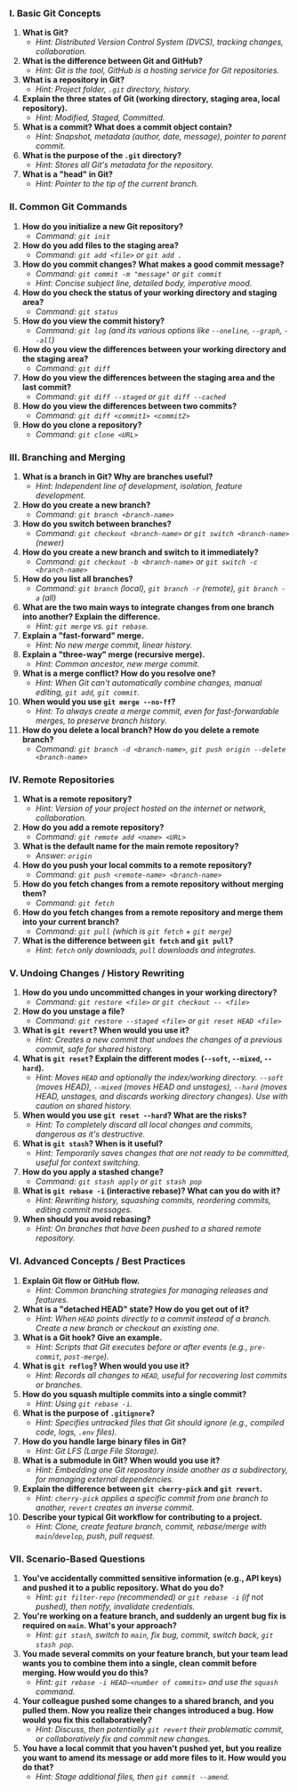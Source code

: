 ### I. Basic Git Concepts

1.  **What is Git?**
    *   *Hint: Distributed Version Control System (DVCS), tracking changes, collaboration.*
2.  **What is the difference between Git and GitHub?**
    *   *Hint: Git is the tool, GitHub is a hosting service for Git repositories.*
3.  **What is a repository in Git?**
    *   *Hint: Project folder, `.git` directory, history.*
4.  **Explain the three states of Git (working directory, staging area, local repository).**
    *   *Hint: Modified, Staged, Committed.*
5.  **What is a commit? What does a commit object contain?**
    *   *Hint: Snapshot, metadata (author, date, message), pointer to parent commit.*
6.  **What is the purpose of the `.git` directory?**
    *   *Hint: Stores all Git's metadata for the repository.*
7.  **What is a "head" in Git?**
    *   *Hint: Pointer to the tip of the current branch.*

### II. Common Git Commands

1.  **How do you initialize a new Git repository?**
    *   *Command: `git init`*
2.  **How do you add files to the staging area?**
    *   *Command: `git add <file>` or `git add .`*
3.  **How do you commit changes? What makes a good commit message?**
    *   *Command: `git commit -m "message"` or `git commit`*
    *   *Hint: Concise subject line, detailed body, imperative mood.*
4.  **How do you check the status of your working directory and staging area?**
    *   *Command: `git status`*
5.  **How do you view the commit history?**
    *   *Command: `git log` (and its various options like `--oneline`, `--graph`, `--all`)*
6.  **How do you view the differences between your working directory and the staging area?**
    *   *Command: `git diff`*
7.  **How do you view the differences between the staging area and the last commit?**
    *   *Command: `git diff --staged` or `git diff --cached`*
8.  **How do you view the differences between two commits?**
    *   *Command: `git diff <commit1> <commit2>`*
9.  **How do you clone a repository?**
    *   *Command: `git clone <URL>`*

### III. Branching and Merging

1.  **What is a branch in Git? Why are branches useful?**
    *   *Hint: Independent line of development, isolation, feature development.*
2.  **How do you create a new branch?**
    *   *Command: `git branch <branch-name>`*
3.  **How do you switch between branches?**
    *   *Command: `git checkout <branch-name>` or `git switch <branch-name>` (newer)*
4.  **How do you create a new branch and switch to it immediately?**
    *   *Command: `git checkout -b <branch-name>` or `git switch -c <branch-name>`*
5.  **How do you list all branches?**
    *   *Command: `git branch` (local), `git branch -r` (remote), `git branch -a` (all)*
6.  **What are the two main ways to integrate changes from one branch into another? Explain the difference.**
    *   *Hint: `git merge` vs. `git rebase`.*
7.  **Explain a "fast-forward" merge.**
    *   *Hint: No new merge commit, linear history.*
8.  **Explain a "three-way" merge (recursive merge).**
    *   *Hint: Common ancestor, new merge commit.*
9.  **What is a merge conflict? How do you resolve one?**
    *   *Hint: When Git can't automatically combine changes, manual editing, `git add`, `git commit`.*
10. **When would you use `git merge --no-ff`?**
    *   *Hint: To always create a merge commit, even for fast-forwardable merges, to preserve branch history.*
11. **How do you delete a local branch? How do you delete a remote branch?**
    *   *Command: `git branch -d <branch-name>`, `git push origin --delete <branch-name>`*

### IV. Remote Repositories

1.  **What is a remote repository?**
    *   *Hint: Version of your project hosted on the internet or network, collaboration.*
2.  **How do you add a remote repository?**
    *   *Command: `git remote add <name> <URL>`*
3.  **What is the default name for the main remote repository?**
    *   *Answer: `origin`*
4.  **How do you push your local commits to a remote repository?**
    *   *Command: `git push <remote-name> <branch-name>`*
5.  **How do you fetch changes from a remote repository without merging them?**
    *   *Command: `git fetch`*
6.  **How do you fetch changes from a remote repository and merge them into your current branch?**
    *   *Command: `git pull` (which is `git fetch` + `git merge`)*
7.  **What is the difference between `git fetch` and `git pull`?**
    *   *Hint: `fetch` only downloads, `pull` downloads and integrates.*

### V. Undoing Changes / History Rewriting

1.  **How do you undo uncommitted changes in your working directory?**
    *   *Command: `git restore <file>` or `git checkout -- <file>`*
2.  **How do you unstage a file?**
    *   *Command: `git restore --staged <file>` or `git reset HEAD <file>`*
3.  **What is `git revert`? When would you use it?**
    *   *Hint: Creates a new commit that undoes the changes of a previous commit, safe for shared history.*
4.  **What is `git reset`? Explain the different modes (`--soft`, `--mixed`, `--hard`).**
    *   *Hint: Moves `HEAD` and optionally the index/working directory. `--soft` (moves HEAD), `--mixed` (moves HEAD and unstages), `--hard` (moves HEAD, unstages, and discards working directory changes). Use with caution on shared history.*
5.  **When would you use `git reset --hard`? What are the risks?**
    *   *Hint: To completely discard all local changes and commits, dangerous as it's destructive.*
6.  **What is `git stash`? When is it useful?**
    *   *Hint: Temporarily saves changes that are not ready to be committed, useful for context switching.*
7.  **How do you apply a stashed change?**
    *   *Command: `git stash apply` or `git stash pop`*
8.  **What is `git rebase -i` (interactive rebase)? What can you do with it?**
    *   *Hint: Rewriting history, squashing commits, reordering commits, editing commit messages.*
9.  **When should you avoid rebasing?**
    *   *Hint: On branches that have been pushed to a shared remote repository.*

### VI. Advanced Concepts / Best Practices

1.  **Explain Git flow or GitHub flow.**
    *   *Hint: Common branching strategies for managing releases and features.*
2.  **What is a "detached HEAD" state? How do you get out of it?**
    *   *Hint: When `HEAD` points directly to a commit instead of a branch. Create a new branch or checkout an existing one.*
3.  **What is a Git hook? Give an example.**
    *   *Hint: Scripts that Git executes before or after events (e.g., `pre-commit`, `post-merge`).*
4.  **What is `git reflog`? When would you use it?**
    *   *Hint: Records all changes to `HEAD`, useful for recovering lost commits or branches.*
5.  **How do you squash multiple commits into a single commit?**
    *   *Hint: Using `git rebase -i`.*
6.  **What is the purpose of `.gitignore`?**
    *   *Hint: Specifies untracked files that Git should ignore (e.g., compiled code, logs, `.env` files).*
7.  **How do you handle large binary files in Git?**
    *   *Hint: Git LFS (Large File Storage).*
8.  **What is a submodule in Git? When would you use it?**
    *   *Hint: Embedding one Git repository inside another as a subdirectory, for managing external dependencies.*
9.  **Explain the difference between `git cherry-pick` and `git revert`.**
    *   *Hint: `cherry-pick` applies a specific commit from one branch to another, `revert` creates an inverse commit.*
10. **Describe your typical Git workflow for contributing to a project.**
    *   *Hint: Clone, create feature branch, commit, rebase/merge with `main`/`develop`, push, pull request.*

### VII. Scenario-Based Questions

1.  **You've accidentally committed sensitive information (e.g., API keys) and pushed it to a public repository. What do you do?**
    *   *Hint: `git filter-repo` (recommended) or `git rebase -i` (if not pushed), then notify, invalidate credentials.*
2.  **You're working on a feature branch, and suddenly an urgent bug fix is required on `main`. What's your approach?**
    *   *Hint: `git stash`, switch to `main`, fix bug, commit, switch back, `git stash pop`.*
3.  **You made several commits on your feature branch, but your team lead wants you to combine them into a single, clean commit before merging. How would you do this?**
    *   *Hint: `git rebase -i HEAD~<number of commits>` and use the `squash` command.*
4.  **Your colleague pushed some changes to a shared branch, and you pulled them. Now you realize their changes introduced a bug. How would you fix this collaboratively?**
    *   *Hint: Discuss, then potentially `git revert` their problematic commit, or collaboratively fix and commit new changes.*
5.  **You have a local commit that you haven't pushed yet, but you realize you want to amend its message or add more files to it. How would you do that?**
    *   *Hint: Stage additional files, then `git commit --amend`.*
